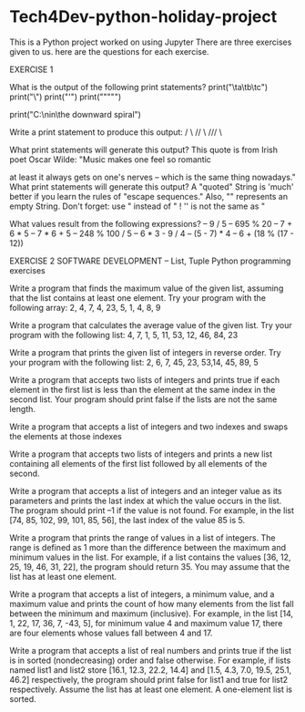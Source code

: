 # Tech4Dev-python-holiday-project

This is a Python project worked on using Jupyter There are three exercises given to us. here are the questions for each exercise.

EXERCISE 1

What is the output of the following print statements? print("\ta\tb\tc") print("\\") print("'")
print(""""")

print("C:\nin\the downward spiral")

Write a print statement to produce this output: / \ // \ /// \\

What print statements will generate this output? This quote is from Irish poet Oscar Wilde: "Music makes one feel so romantic

at least it always gets on one's nerves – which is the same thing nowadays."
What print statements will generate this output? A "quoted" String is 'much' better if you learn the rules of "escape sequences." Also, "" represents an empty String. Don't forget: use " instead of " ! '' is not the same as "

What values result from the following expressions? – 9 / 5 – 695 % 20 – 7 + 6 * 5 – 7 * 6 + 5 – 248 % 100 / 5 – 6 * 3 - 9 / 4 – (5 - 7) * 4 – 6 + (18 % (17 - 12))


EXERCISE 2 
SOFTWARE DEVELOPMENT – List, Tuple Python programming exercises

Write a program that finds the maximum value of the given list, assuming that the list contains at least one element. Try your program with the following array: 2, 4, 7, 4, 23, 5, 1, 4, 8, 9

Write a program that calculates the average value of the given list. Try your program with the following list: 4, 7, 1, 5, 11, 53, 12, 46, 84, 23

Write a program that prints the given list of integers in reverse order. Try your program with the following list: 2, 6, 7, 45, 23, 53,14, 45, 89, 5

Write a program that accepts two lists of integers and prints true if each element in the first list is less than the element at the same index in the second list. Your program should print false if the lists are not the same length.

Write a program that accepts a list of integers and two indexes and swaps the elements at those indexes

Write a program that accepts two lists of integers and prints a new list containing all elements of the first list followed by all elements of the second.

Write a program that accepts a list of integers and an integer value as its parameters and prints the last index at which the value occurs in the list. The program should print –1 if the value is not found. For example, in the list [74, 85, 102, 99, 101, 85, 56], the last index of the value 85 is 5.

Write a program that prints the range of values in a list of integers. The range is defined as 1 more than the difference between the maximum and minimum values in the list. For example, if a list contains the values [36, 12, 25, 19, 46, 31, 22], the program should return 35. You may assume that the list has at least one element.

Write a program that accepts a list of integers, a minimum value, and a maximum value and prints the count of how many elements from the list fall between the minimum and maximum (inclusive). For example, in the list [14, 1, 22, 17, 36, 7, -43, 5], for minimum value 4 and maximum value 17, there are four elements whose values fall between 4 and 17.

Write a program that accepts a list of real numbers and prints true if the list is in sorted (nondecreasing) order and false otherwise. For example, if lists named list1 and list2 store [16.1, 12.3, 22.2, 14.4] and [1.5, 4.3, 7.0, 19.5, 25.1, 46.2] respectively, the program should print false for list1 and true for list2 respectively. Assume the list has at least one element. A one-element list is sorted.
